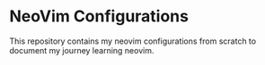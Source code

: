 # NeoVim Configurations

This repository contains my neovim configurations from scratch to document my journey learning neovim.
